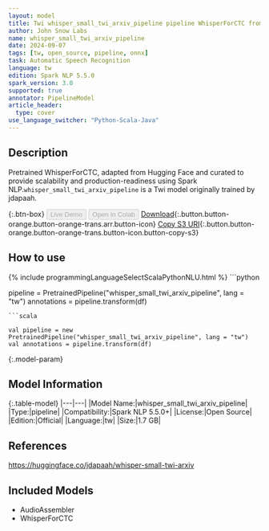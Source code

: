 ```yaml
---
layout: model
title: Twi whisper_small_twi_arxiv_pipeline pipeline WhisperForCTC from jdapaah
author: John Snow Labs
name: whisper_small_twi_arxiv_pipeline
date: 2024-09-07
tags: [tw, open_source, pipeline, onnx]
task: Automatic Speech Recognition
language: tw
edition: Spark NLP 5.5.0
spark_version: 3.0
supported: true
annotator: PipelineModel
article_header:
  type: cover
use_language_switcher: "Python-Scala-Java"
---
```


## Description

Pretrained WhisperForCTC, adapted from Hugging Face and curated to provide scalability and production-readiness using Spark NLP.`whisper_small_twi_arxiv_pipeline` is a Twi model originally trained by jdapaah.

{:.btn-box}
<button class="button button-orange" disabled>Live Demo</button>
<button class="button button-orange" disabled>Open in Colab</button>
[Download](https://s3.amazonaws.com/auxdata.johnsnowlabs.com/public/models/whisper_small_twi_arxiv_pipeline_tw_5.5.0_3.0_1725751432266.zip){:.button.button-orange.button-orange-trans.arr.button-icon}
[Copy S3 URI](s3://auxdata.johnsnowlabs.com/public/models/whisper_small_twi_arxiv_pipeline_tw_5.5.0_3.0_1725751432266.zip){:.button.button-orange.button-orange-trans.button-icon.button-copy-s3}

## How to use



<div class="tabs-box" markdown="1">
{% include programmingLanguageSelectScalaPythonNLU.html %}
```python

pipeline = PretrainedPipeline("whisper_small_twi_arxiv_pipeline", lang = "tw")
annotations =  pipeline.transform(df)   

```
```scala

val pipeline = new PretrainedPipeline("whisper_small_twi_arxiv_pipeline", lang = "tw")
val annotations = pipeline.transform(df)

```
</div>

{:.model-param}
## Model Information

{:.table-model}
|---|---|
|Model Name:|whisper_small_twi_arxiv_pipeline|
|Type:|pipeline|
|Compatibility:|Spark NLP 5.5.0+|
|License:|Open Source|
|Edition:|Official|
|Language:|tw|
|Size:|1.7 GB|

## References

https://huggingface.co/jdapaah/whisper-small-twi-arxiv

## Included Models

- AudioAssembler
- WhisperForCTC